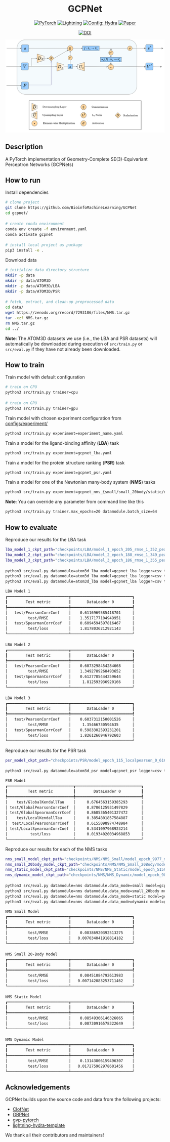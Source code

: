 <div align="center">

# GCPNet

<a href="https://pytorch.org/get-started/locally/"><img alt="PyTorch" src="https://img.shields.io/badge/PyTorch-ee4c2c?logo=pytorch&logoColor=white"></a>
<a href="https://pytorchlightning.ai/"><img alt="Lightning" src="https://img.shields.io/badge/-Lightning-792ee5?logo=pytorchlightning&logoColor=white"></a>
<a href="https://hydra.cc/"><img alt="Config: Hydra" src="https://img.shields.io/badge/Config-Hydra-89b8cd"></a>
[![Paper](http://img.shields.io/badge/Paper-arXiv.2211.02504-B31B1B.svg)](https://arxiv.org/abs/2211.02504)
<!-- [![Conference](http://img.shields.io/badge/AnyConference-year-4b44ce.svg)](https://papers.nips.cc/paper/2020) -->
[![DOI](https://zenodo.org/badge/DOI/10.5281/zenodo.7293186.svg)](https://doi.org/10.5281/zenodo.7293186)

![GCP_Architecture.png](./img/GCP.png)

</div>

## Description

A PyTorch implementation of Geometry-Complete SE(3)-Equivariant Perceptron Networks (GCPNets)

## How to run

Install dependencies

```bash
# clone project
git clone https://github.com/BioinfoMachineLearning/GCPNet
cd gcpnet/

# create conda environment
conda env create -f environment.yaml
conda activate gcpnet

# install local project as package
pip3 install -e .
```

Download data
```bash
# initialize data directory structure
mkdir -p data
mkdir -p data/ATOM3D
mkdir -p data/ATOM3D/LBA
mkdir -p data/ATOM3D/PSR

# fetch, extract, and clean-up preprocessed data
cd data/
wget https://zenodo.org/record/7293186/files/NMS.tar.gz
tar -xzf NMS.tar.gz
rm NMS.tar.gz
cd ../
```

**Note**: The ATOM3D datasets we use (i.e., the LBA and PSR datasets) will automatically be downloaded during execution of `src/train.py` or `src/eval.py` if they have not already been downloaded.

## How to train

Train model with default configuration

```bash
# train on CPU
python3 src/train.py trainer=cpu

# train on GPU
python3 src/train.py trainer=gpu
```

Train model with chosen experiment configuration from [configs/experiment/](configs/experiment/)

```bash
python3 src/train.py experiment=experiment_name.yaml
```

Train a model for the ligand-binding affinity (**LBA**) task

```bash
python3 src/train.py experiment=gcpnet_lba.yaml
```

Train a model for the protein structure ranking (**PSR**) task

```bash
python3 src/train.py experiment=gcpnet_psr.yaml
```

Train a model for one of the Newtonian many-body system (**NMS**) tasks

```bash
python3 src/train.py experiment=gcpnet_nms_{small/small_20body/static/dynamic}.yaml
```

**Note**: You can override any parameter from command line like this

```bash
python3 src/train.py trainer.max_epochs=20 datamodule.batch_size=64
```

## How to evaluate
Reproduce our results for the LBA task

```bash
lba_model_1_ckpt_path="checkpoints/LBA/model_1_epoch_205_rmse_1_352_pearson_0_612_spearman_0_609.ckpt"
lba_model_2_ckpt_path="checkpoints/LBA/model_2_epoch_188_rmse_1_349_pearson_0_607_spearman_0_613.ckpt"
lba_model_3_ckpt_path="checkpoints/LBA/model_3_epoch_186_rmse_1_355_pearson_0_604_spearman_0_598.ckpt"

python3 src/eval.py datamodule=atom3d_lba model=gcpnet_lba logger=csv trainer.accelerator=gpu trainer.devices=1 ckpt_path="$lba_model_1_ckpt_path"
python3 src/eval.py datamodule=atom3d_lba model=gcpnet_lba logger=csv trainer.accelerator=gpu trainer.devices=1 ckpt_path="$lba_model_2_ckpt_path"
python3 src/eval.py datamodule=atom3d_lba model=gcpnet_lba logger=csv trainer.accelerator=gpu trainer.devices=1 ckpt_path="$lba_model_3_ckpt_path"
```

```bash
LBA Model 1
┏━━━━━━━━━━━━━━━━━━━━━━━━━━━┳━━━━━━━━━━━━━━━━━━━━━━━━━━━┓
┃        Test metric        ┃       DataLoader 0        ┃
┡━━━━━━━━━━━━━━━━━━━━━━━━━━━╇━━━━━━━━━━━━━━━━━━━━━━━━━━━┩
│   test/PearsonCorrCoef    │    0.6116969585418701     │
│         test/RMSE         │    1.3517177104949951     │
│   test/SpearmanCorrCoef   │    0.6094594597816467     │
│         test/loss         │    1.8178036212921143     │
└───────────────────────────┴───────────────────────────┘

LBA Model 2
┏━━━━━━━━━━━━━━━━━━━━━━━━━━━┳━━━━━━━━━━━━━━━━━━━━━━━━━━━┓
┃        Test metric        ┃       DataLoader 0        ┃
┡━━━━━━━━━━━━━━━━━━━━━━━━━━━╇━━━━━━━━━━━━━━━━━━━━━━━━━━━┩
│   test/PearsonCorrCoef    │    0.6073298454284668     │
│         test/RMSE         │    1.3492789268493652     │
│   test/SpearmanCorrCoef   │    0.6127785444259644     │
│         test/loss         │     1.812593936920166     │
└───────────────────────────┴───────────────────────────┘

LBA Model 3
┏━━━━━━━━━━━━━━━━━━━━━━━━━━━┳━━━━━━━━━━━━━━━━━━━━━━━━━━━┓
┃        Test metric        ┃       DataLoader 0        ┃
┡━━━━━━━━━━━━━━━━━━━━━━━━━━━╇━━━━━━━━━━━━━━━━━━━━━━━━━━━┩
│   test/PearsonCorrCoef    │    0.6037312150001526     │
│         test/RMSE         │     1.35466730594635      │
│   test/SpearmanCorrCoef   │    0.5983302593231201     │
│         test/loss         │    1.8261266946792603     │
└───────────────────────────┴───────────────────────────┘
```

Reproduce our results for the PSR task

```bash
psr_model_ckpt_path="checkpoints/PSR/model_epoch_115_localpearson_0_616_localspearman_0_532_localkendall_0_385_globalpearson_0_871_globalspearman_0_869_globalkendall_0_676.ckpt"

python3 src/eval.py datamodule=atom3d_psr model=gcpnet_psr logger=csv trainer.accelerator=gpu trainer.devices=1 ckpt_path="$psr_model_ckpt_path"
```

```bash
PSR Model
┏━━━━━━━━━━━━━━━━━━━━━━━━━━━━━┳━━━━━━━━━━━━━━━━━━━━━━━━━━━━━┓
┃         Test metric         ┃        DataLoader 0         ┃
┡━━━━━━━━━━━━━━━━━━━━━━━━━━━━━╇━━━━━━━━━━━━━━━━━━━━━━━━━━━━━┩
│    test/GlobalKendallTau    │     0.6764563159385293      │
│ test/GlobalPearsonCorrCoef  │     0.8706125931497829      │
│ test/GlobalSpearmanCorrCoef │     0.8685365401327472      │
│    test/LocalKendallTau     │     0.3854801857584887      │
│  test/LocalPearsonCorrCoef  │     0.6155098974748984      │
│ test/LocalSpearmanCorrCoef  │     0.5341097968923214      │
│          test/loss          │     0.01934020034968853     │
└─────────────────────────────┴─────────────────────────────┘
```

Reproduce our results for each of the NMS tasks

```bash
nms_small_model_ckpt_path="checkpoints/NMS/NMS_Small/model_epoch_9977_mse_0_0070.ckpt"
nms_small_20body_model_ckpt_path="checkpoints/NMS/NMS_Small_20Body/model_epoch_10087_mse_0_0071.ckpt"
nms_static_model_ckpt_path="checkpoints/NMS/NMS_Static/model_epoch_5159_mse_0_0073.ckpt"
nms_dynamic_model_ckpt_path="checkpoints/NMS/NMS_Dynamic/model_epoch_9825_mse_0_0173.ckpt"

python3 src/eval.py datamodule=nms datamodule.data_mode=small model=gcpnet_nms logger=csv trainer.accelerator=gpu trainer.devices=1 ckpt_path="$nms_small_model_ckpt_path"
python3 src/eval.py datamodule=nms datamodule.data_mode=small_20body model=gcpnet_nms logger=csv trainer.accelerator=gpu trainer.devices=1 ckpt_path="$nms_small_20body_model_ckpt_path"
python3 src/eval.py datamodule=nms datamodule.data_mode=static model=gcpnet_nms logger=csv trainer.accelerator=gpu trainer.devices=1 ckpt_path="$nms_static_model_ckpt_path"
python3 src/eval.py datamodule=nms datamodule.data_mode=dynamic model=gcpnet_nms logger=csv trainer.accelerator=gpu trainer.devices=1 ckpt_path="$nms_dynamic_model_ckpt_path"
```

```bash
NMS Small Model
┏━━━━━━━━━━━━━━━━━━━━━━━━━━━┳━━━━━━━━━━━━━━━━━━━━━━━━━━━┓
┃        Test metric        ┃       DataLoader 0        ┃
┡━━━━━━━━━━━━━━━━━━━━━━━━━━━╇━━━━━━━━━━━━━━━━━━━━━━━━━━━┩
│         test/RMSE         │    0.08386920392513275    │
│         test/loss         │   0.007034041918814182    │
└───────────────────────────┴───────────────────────────┘

NMS Small 20-Body Model
┏━━━━━━━━━━━━━━━━━━━━━━━━━━━┳━━━━━━━━━━━━━━━━━━━━━━━━━━━┓
┃        Test metric        ┃       DataLoader 0        ┃
┡━━━━━━━━━━━━━━━━━━━━━━━━━━━╇━━━━━━━━━━━━━━━━━━━━━━━━━━━┩
│         test/RMSE         │    0.08451084792613983    │
│         test/loss         │   0.007142083253711462    │
└───────────────────────────┴───────────────────────────┘

NMS Static Model
┏━━━━━━━━━━━━━━━━━━━━━━━━━━━┳━━━━━━━━━━━━━━━━━━━━━━━━━━━┓
┃        Test metric        ┃       DataLoader 0        ┃
┡━━━━━━━━━━━━━━━━━━━━━━━━━━━╇━━━━━━━━━━━━━━━━━━━━━━━━━━━┩
│         test/RMSE         │    0.08549366146326065    │
│         test/loss         │    0.00730916578322649    │
└───────────────────────────┴───────────────────────────┘

NMS Dynamic Model
┏━━━━━━━━━━━━━━━━━━━━━━━━━━━┳━━━━━━━━━━━━━━━━━━━━━━━━━━━┓
┃        Test metric        ┃       DataLoader 0        ┃
┡━━━━━━━━━━━━━━━━━━━━━━━━━━━╇━━━━━━━━━━━━━━━━━━━━━━━━━━━┩
│         test/RMSE         │    0.13143806159496307    │
│         test/loss         │   0.017275962978601456    │
└───────────────────────────┴───────────────────────────┘
```

## Acknowledgements

GCPNet builds upon the source code and data from the following projects:

* [ClofNet](https://github.com/mouthful/ClofNet)
* [GBPNet](https://github.com/sarpaykent/GBPNet)
* [gvp-pytorch](https://github.com/drorlab/gvp-pytorch)
* [lightning-hydra-template](https://github.com/ashleve/lightning-hydra-template)

We thank all their contributors and maintainers!